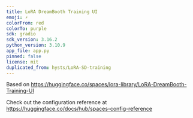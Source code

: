 ```yaml
---
title: LoRA DreamBooth Training UI
emoji: ⚡
colorFrom: red
colorTo: purple
sdk: gradio
sdk_version: 3.16.2
python_version: 3.10.9
app_file: app.py
pinned: false
license: mit
duplicated_from: hysts/LoRA-SD-training
---
```

Based on https://huggingface.co/spaces/lora-library/LoRA-DreamBooth-Training-UI

Check out the configuration reference at https://huggingface.co/docs/hub/spaces-config-reference
